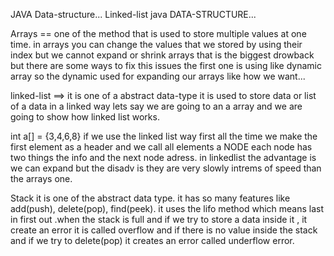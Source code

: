 JAVA Data-structure... 
Linked-list 
java DATA-STRUCTURE...

Arrays == one of the method that is used to store multiple values at one time.
in arrays you can change the values that we stored by using their index but we cannot expand or shrink arrays that is the biggest drowback but there are some ways to fix this issues the first one is using  like dynamic array so the dynamic used for expanding our arrays like how we want...

linked-list ==> it is one of a abstract data-type it is used to store data or list of a data in a linked way lets say we are going to an a array and we are going to show how linked list works.

int a[] = {3,4,6,8}   if we use the linked list way  first all the time we make the first element as a header 
 and we call all elements a NODE each node has two things the info and the next node adress. 
in linkedlist the advantage is we can expand but the disadv is they are very slowly intrems of speed than the arrays one.

Stack 
it is one of the abstract data  type. it has so many features like add(push), delete(pop), find(peek). it uses the lifo method which means last in first out .when the stack is full and if we try to store a data inside it , it create  an error it is called overflow and if there is no value inside the stack and if we try to delete(pop) it creates an error called underflow error. 